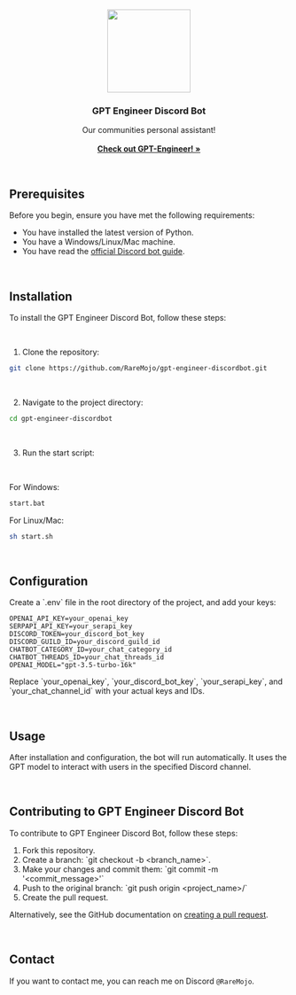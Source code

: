 <br/>
<p align="center">

  <img align="center" width="150" height="150" src="https://cdn.discordapp.com/icons/1119885301872070706/cfc3f8e3fc867c9a174ab9a7a11397e9.webp?size%253D100">

  <h3 align="center">GPT Engineer Discord Bot</h3>

  <p align="center">
    Our communities personal assistant!
    <br/>
    <br/>
    <a href="https://github.com/AntonOsika/gpt-engineer"><strong>Check out GPT-Engineer! »</strong></a>
    <br/>
  </p>
</p>
 
<br>

## Prerequisites

Before you begin, ensure you have met the following requirements:

- You have installed the latest version of Python.
- You have a Windows/Linux/Mac machine.
- You have read the [official Discord bot guide](https://discordpy.readthedocs.io/en/stable/discord.html).

<br>

## Installation

To install the GPT Engineer Discord Bot, follow these steps:

<br>

1. Clone the repository:

```bash
git clone https://github.com/RareMojo/gpt-engineer-discordbot.git
```

<br>

2. Navigate to the project directory:

```bash
cd gpt-engineer-discordbot
```

<br>

3. Run the start script:

<br>

For Windows:

```bash
start.bat
```

For Linux/Mac:

```bash
sh start.sh
```

<br>

## Configuration

Create a \`.env\` file in the root directory of the project, and add your keys:

```env
OPENAI_API_KEY=your_openai_key
SERPAPI_API_KEY=your_serapi_key
DISCORD_TOKEN=your_discord_bot_key
DISCORD_GUILD_ID=your_discord_guild_id
CHATBOT_CATEGORY_ID=your_chat_category_id
CHATBOT_THREADS_ID=your_chat_threads_id
OPENAI_MODEL="gpt-3.5-turbo-16k"
```

Replace \`your_openai_key\`, \`your_discord_bot_key\`, \`your_serapi_key\`, and \`your_chat_channel_id\` with your actual keys and IDs.

<br>

## Usage

After installation and configuration, the bot will run automatically. It uses the GPT model to interact with users in the specified Discord channel.

<br>

## Contributing to GPT Engineer Discord Bot

To contribute to GPT Engineer Discord Bot, follow these steps:

1. Fork this repository.
2. Create a branch: \`git checkout -b <branch_name>\`.
3. Make your changes and commit them: \`git commit -m '<commit_message>'\`
4. Push to the original branch: \`git push origin <project_name>/<location>\`
5. Create the pull request.

Alternatively, see the GitHub documentation on [creating a pull request](https://help.github.com/en/github/collaborating-with-issues-and-pull-requests/creating-a-pull-request).

<br>

## Contact

If you want to contact me, you can reach me on Discord `@RareMojo`.